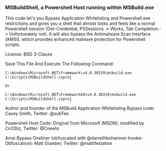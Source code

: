 ### MSBuildShell, a Powershell Host running within MSBuild.exe

This code let's you Bypass Application Whitelisting and Powershell.exe restrictions and gives you a shell that almost looks and feels like a normal Powershell session (Get-Credential, PSSessions -> Works, Tab Completion -> Unfortunately not).
It will also bypass the Antimalware Scan Interface (AMSI), which provides enhanced malware protection for Powershell scripts.

License: BSD 3-Clause

Save This File And Execute The Following Command:

```
C:\Windows\Microsoft.NET\Framework\v4.0.30319\msbuild.exe C:\Scripts\MSBuildShell.csproj

Or

C:\Windows\Microsoft.NET\Framework64\v4.0.30319\msbuild.exe C:\Scripts\MSBuildShell.csproj
```

Author and founder of the MSBuild Application Whitelisting Bypass code: Casey Smith, Twitter: @subTee

Powershell Host Code: Original from Microsoft (MSDN), modified by Cn33liz, Twitter: @Cneelis

Amsi Bypass Oneliner (obfuscated with @danielhbohannon Invoke-Obfuscation): Matt Graeber, Twitter: @mattifestation
